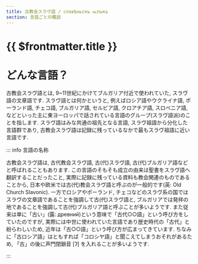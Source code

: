 ```yaml
---
title: 古教会スラヴ語 / словѣньскъ ѩзꙑкъ
section: 言語ごとの概説
---
```


# {{ $frontmatter.title }}

# どんな言語？

古教会スラヴ語とは,
9~11世紀にかけてブルガリア付近で使われていた,
スラヴ語の文章語です.
スラヴ語とは何かというと,
例えばロシア語やウクライナ語,
ポーランド語,
チェコ語,
ブルガリア語,
セルビア語,
クロアチア語,
スロベニア語,
などといった主に東ヨーロッパで話されている言語のグループ(スラヴ語派)のことを指します.
スラヴ語はみな共通の祖先となる言語,
スラヴ祖語から分化した言語群であり,
古教会スラヴ語は記録に残っているなかで最もスラヴ祖語に近い言語です.

::: info 言語の名称

古教会スラヴ語は,
古代教会スラヴ語,
古(代)スラヴ語,
古(代)ブルガリア語などと呼ばれることもあります.
この言語のそもそも成立の由来は聖書をスラヴ語へ翻訳することだったこと,
実際に記録に残っている資料も教会関連のものであることから,
日本や欧米では古(代)教会スラヴ語と呼ぶのが一般的です(英: Old Church Slavonic).
一方でロシアやポーランド,
チェコなどのスラヴ系の国ではスラヴの文章語であることを強調して古(代)スラヴ語と,
ブルガリアでは発祥の地であることを強調して古(代)ブルガリア語と呼ぶことが多いようです.
また従来は単に「古い」(露: древний)という意味で「古代○○語」という呼び方をしていたのですが,
実際には中世に使われていた言語であり歴史時代の「古代」と紛らわしいため,
近年は「古○○語」という呼び方が広まってきています.
ちなみに「古ロシア語」はともすれば「コロシヤ語」と聞こえてしまうおそれがあるため,
「古」の後に声門閉鎖音 [ʔ] を入れることが多いようです.

:::
